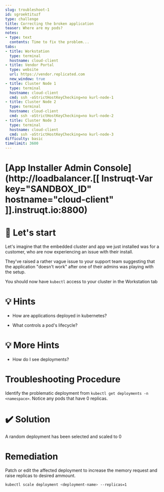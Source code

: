 ```yaml
---
slug: troubleshoot-1
id: sgroektituzf
type: challenge
title: Correcting the broken application
teaser: Where are my pods?
notes:
- type: text
  contents: Time to fix the problem...
tabs:
- title: Workstation
  type: terminal
  hostname: cloud-client
- title: Vendor Portal
  type: website
  url: https://vendor.replicated.com
  new_window: true
- title: Cluster Node 1
  type: terminal
  hostname: cloud-client
  cmd: ssh -oStrictHostKeyChecking=no kurl-node-1
- title: Cluster Node 2
  type: terminal
  hostname: cloud-client
  cmd: ssh -oStrictHostKeyChecking=no kurl-node-2
- title: Cluster Node 3
  type: terminal
  hostname: cloud-client
  cmd: ssh -oStrictHostKeyChecking=no kurl-node-3
difficulty: basic
timelimit: 3600
---
```

# [App Installer Admin Console](http://loadbalancer.[[ Instruqt-Var key="SANDBOX_ID" hostname="cloud-client" ]].instruqt.io:8800)

🚀 Let's start
================

Let's imagine that the embedded cluster and app we just installed was for a customer, who are now experiencing an issue with their install.

They've raised a rather vague issue to your support team suggesting that the application "doesn't work" after one of their admins was playing with the setup.

You should now have `kubectl` access to your cluster in the Workstation tab

💡 Hints
=================

- How are applications deployed in kubernetes?

- What controls a pod's lifecycle?

💡 More Hints
=================

- How do I see deployments?

Troubleshooting Procedure
=================

Identify the problematic deployment from `kubectl get deployments -n <namespace>`.  Notice any pods that have 0 replicas.

✔️ Solution
=================

A random deployment has been selected and scaled to 0

Remediation
=================

Patch or edit the affected deployment to increase the memory request and raise replicas to desired ammount.

```bash
kubectl scale deployment <deployment-name> --replicas=1
```
